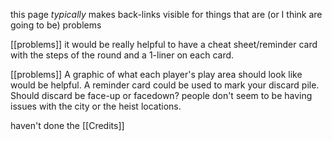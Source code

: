 this page *typically* makes back-links visible for things that are (or I think are going to be) problems

[[problems]] it would be really helpful to have a cheat sheet/reminder card with the steps of the round and a 1-liner on each card. 

[[problems]] A graphic of what each player's play area should look like would be helpful. A reminder card could be used to mark your discard pile. Should discard be face-up or facedown? people don't seem to be having issues with the city or the heist locations.

haven't done the [[Credits]]
